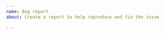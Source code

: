 ```yaml
---
name: Bug report
about: Create a report to help reproduce and fix the issue

---
```


[When did this happen?]: # (If you discovered this issue on the server, say when.)

[Reproduction]: # (Explain your issue in detail, including the steps to reproduce it. If we don't know how to make the bug happen again, it'll be very hard to really do anything about it.)

[Note For Admins]: # (Oddities induced by var-edits and other adminbus are not necessarily bugs. Verify that your issues occur under regular circumstances before reporting them.)
